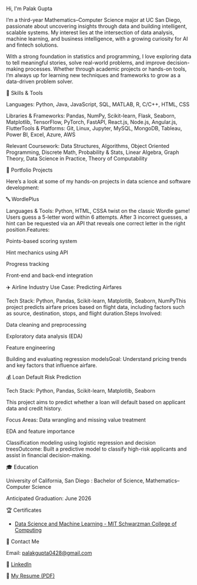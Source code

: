 Hi, I'm Palak Gupta

I’m a third-year Mathematics–Computer Science major at UC San Diego, passionate about uncovering insights through data and building intelligent, scalable systems. My interest lies at the intersection of data analysis, machine learning, and business intelligence, with a growing curiosity for AI and fintech solutions.

With a strong foundation in statistics and programming, I love exploring data to tell meaningful stories, solve real-world problems, and improve decision-making processes. Whether through academic projects or hands-on tools, I’m always up for learning new techniques and frameworks to grow as a data-driven problem solver.

🧠 Skills & Tools

Languages: Python, Java, JavaScript, SQL, MATLAB, R, C/C++, HTML, CSS

Libraries & Frameworks: Pandas, NumPy, Scikit-learn, Flask, Seaborn, Matplotlib, TensorFlow, PyTorch, FastAPI, React.js, Node.js, Angular.js, FlutterTools & Platforms: Git, Linux, Jupyter, MySQL, MongoDB, Tableau, Power BI, Excel, Azure, AWS

Relevant Coursework: Data Structures, Algorithms, Object Oriented Programming, Discrete Math, Probability & Stats, Linear Algebra, Graph Theory, Data Science in Practice, Theory of Computability

📂 Portfolio Projects

Here’s a look at some of my hands-on projects in data science and software development:

🔤 WordlePlus

Languages & Tools: Python, HTML, CSSA twist on the classic Wordle game! Users guess a 5-letter word within 6 attempts. After 3 incorrect guesses, a hint can be requested via an API that reveals one correct letter in the right position.Features:

Points-based scoring system

Hint mechanics using API

Progress tracking

Front-end and back-end integration

✈️ Airline Industry Use Case: Predicting Airfares

Tech Stack: Python, Pandas, Scikit-learn, Matplotlib, Seaborn, NumPyThis project predicts airfare prices based on flight data, including factors such as source, destination, stops, and flight duration.Steps Involved:

Data cleaning and preprocessing

Exploratory data analysis (EDA)

Feature engineering

Building and evaluating regression modelsGoal: Understand pricing trends and key factors that influence airfare.

💰 Loan Default Risk Prediction

Tech Stack: Python, Pandas, Scikit-learn, Matplotlib, Seaborn

This project aims to predict whether a loan will default based on applicant data and credit history.

Focus Areas: Data wrangling and missing value treatment

EDA and feature importance

Classification modeling using logistic regression and decision treesOutcome: Built a predictive model to classify high-risk applicants and assist in financial decision-making.

🎓 Education

University of California, San Diego : Bachelor of Science, Mathematics–Computer Science

Anticipated Graduation: June 2026

🏆 Certificates

- [Data Science and Machine Learning - MIT Schwarzman College of Computing](https://drive.google.com/file/d/1RvM2h5yK1YYIJD47eOoCNzEY5XlJdd5G/view?usp=share_link)

📧 Contact Me

Email: palakgupta0428@gmail.com

🔗 [LinkedIn](https://www.linkedin.com/in/palakgupta28/)

📄 [My Resume (PDF)](https://drive.google.com/file/d/1Nrqjr3UAGPTosYmWXalzBHccRyBIE6Wp/view?usp=share_link)

